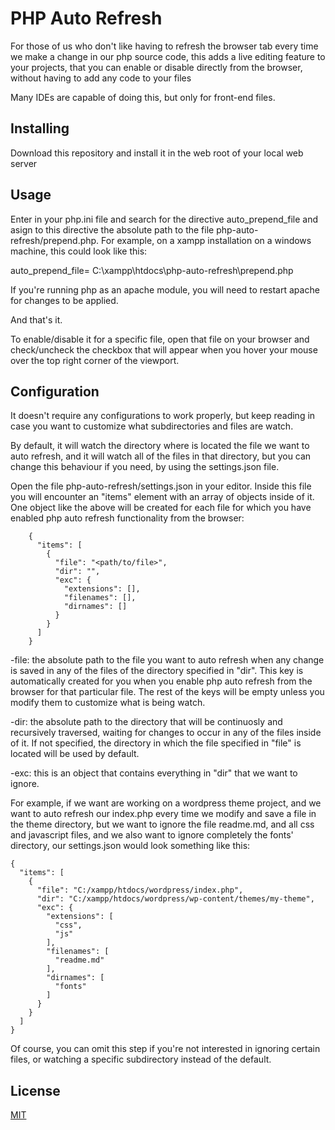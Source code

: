 # PHP Auto Refresh
For those of us who don't like having to refresh the browser tab every time we make a change in our php source code, this adds a live editing feature to your projects, that you can enable or disable directly from the browser, without having to add any code to your files

Many IDEs are capable of doing this, but only for front-end files. 

## Installing
Download this repository and install it in the web root of your local web server

## Usage
Enter in your php.ini file and search for the directive auto_prepend_file and asign to this directive the absolute path to the file php-auto-refresh/prepend.php. For example, on a xampp installation on a windows machine, this could look like this:

auto_prepend_file= C:\xampp\htdocs\php-auto-refresh\prepend.php

If you're running php as an apache module, you will need to restart apache for changes to be applied.

And that's it. 

To enable/disable it for a specific file, open that file on your browser and check/uncheck the checkbox that will appear when you hover your mouse over the top right corner of the viewport.


## Configuration

It doesn't require any configurations to work properly, but keep reading in case you want to customize what subdirectories and files are watch.

By default, it will watch the directory where is located the file we want to auto refresh, and it will watch all of the files in that directory, but you can change this behaviour if you need, by using the settings.json file.

 Open the file php-auto-refresh/settings.json in your editor.
 Inside this file you will encounter an "items" element with an array of objects inside of it. One object like the above will be created for each file for which you have enabled php auto refresh functionality from the browser:
  
        {
          "items": [
            {
              "file": "<path/to/file>",
              "dir": "",
              "exc": {
                "extensions": [],
                "filenames": [],
                "dirnames": []
              }
            }
          ]
        }
      
 -file: the absolute path to the file you want to auto refresh when any change is saved in any of the files of the directory specified in "dir". This key is automatically created for you when you enable php auto refresh from the browser for that particular file. The rest of the keys will be empty unless you modify them to customize what is being watch.
  
  -dir: the absolute path to the directory that will be continuosly and recursively traversed, waiting for changes to occur in any of the files inside of it. If not specified, the directory in which the file specified in "file" is located will be used by default.
  
  -exc: this is an object that contains everything in "dir" that we want to ignore.
  
  For example, if we want are working on a wordpress theme project, and we want to auto refresh our index.php every time we modify and save a file in the theme directory, but we want to ignore the file readme.md, and all css and javascript files, and we also want to ignore completely the fonts' directory, our settings.json would look something like this:
  
    {
      "items": [
        {
          "file": "C:/xampp/htdocs/wordpress/index.php",
          "dir": "C:/xampp/htdocs/wordpress/wp-content/themes/my-theme",
          "exc": {
            "extensions": [
              "css",
              "js"
            ],
            "filenames": [
              "readme.md"
            ],
            "dirnames": [
              "fonts"
            ]
          }
        }
      ]
    }
    
    
    
Of course, you can omit this step if you're not interested in ignoring certain files, or watching a specific subdirectory instead of the default.
  

## License
[MIT](https://choosealicense.com/licenses/mit/)
